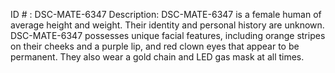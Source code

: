ID # : DSC-MATE-6347
Description: DSC-MATE-6347 is a female human of average height and weight. Their identity and personal history are unknown. DSC-MATE-6347 possesses unique facial features, including orange stripes on their cheeks and a purple lip, and red clown eyes that appear to be permanent. They also wear a gold chain and LED gas mask at all times.